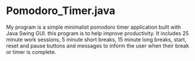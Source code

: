 # Pomodoro_Timer.java

My program is a simple minimalist pomodoro timer application built with Java Swing GUI. this program is to help improve productivity. It includes 25 minute work sessions, 5 minute short breaks, 15 minute long breaks, start, reset and pause buttons and messages to inform the user when their break or timer is complete.
